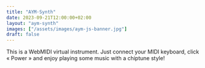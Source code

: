 ```yaml
---
title: "AYM·Synth"
date: 2023-09-21T12:00:00+02:00
layout: "aym-synth"
images: ["/assets/images/aym-js-banner.jpg"]
draft: false
---
```


This is a WebMIDI virtual instrument. Just connect your MIDI keyboard, click « Power » and enjoy playing some music with a chiptune style!
